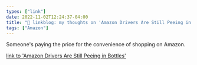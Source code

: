 ```yaml
---
types: ["link"]
date: 2022-11-02T12:24:37-04:00
title: "🔗 linkblog: my thoughts on 'Amazon Drivers Are Still Peeing in Bottles'"
tags: ["Amazon"]
---
```

Someone's paying the price for the convenience of shopping on Amazon.
 

[link to 'Amazon Drivers Are Still Peeing in Bottles'](https://www.vice.com/en/article/z348y9/amazon-drivers-are-still-peeing-in-bottles)
